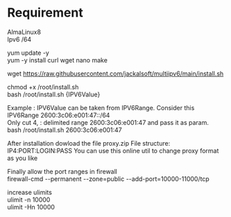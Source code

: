 # Requirement

AlmaLinux8<br>
Ipv6 /64

yum update -y<br>
yum -y install curl wget nano make<br>

wget https://raw.githubusercontent.com/jackalsoft/multiipv6/main/install.sh

chmod +x /root/install.sh<br>
bash /root/install.sh {IPV6Value}

Example :
IPV6Value can be taken from IPV6Range.
Consider this IPV6Range 2600:3c06:e001:47::/64<br>
Only cut 4, : delimited range 2600:3c06:e001:47 and pass it as param. <br>
bash /root/install.sh 2600:3c06:e001:47<br>

After installation dowload the file proxy.zip
File structure: IP4:PORT:LOGIN:PASS
You can use this online util to change proxy format as you like


Finally allow the port ranges in firewall<br>
firewall-cmd --permanent --zone=public --add-port=10000-11000/tcp

increase ulimits<br>
ulimit -n 10000<br>
ulimit -Hn 10000<br>
